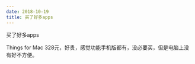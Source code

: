 ```yaml
---
date: 2018-10-19
title: 买了好多apps
---
```

买了好多apps

Things for Mac 328元，好贵，感觉功能手机版都有，没必要买，但是电脑上没有好不方便。
